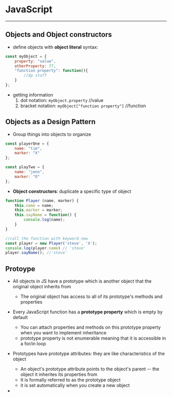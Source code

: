 # JavaScript

---

## Objects and Object constructors

- define objects with **object literal** syntax:

```js
const myObject = {
  	property: "value",
    otherProperty: 77,
    "function property": function(){
        //dp stuff
    }
};
```

- getting information
	1. dot notation: `myObject.property` //value
	2. bracket notation: `myObject["function property"]` //function

## Objects as a Design Pattern

- Group things into objects to organize 

```js
const playerOne = {
    name: "tim",
    marker: "X"
};

const playTwo = {
    name: "jenn",
    marker: "O"
};
```

- **Object constructors**: duplicate a specific type of object

```js
function Player (name, marker) {
    this.name = name;
    this.marker = marker;
    this.sayName = function() {
        console.log(name);
    }
}

//call the function with keyword new
const player = new Player('steve', 'X');
console.log(player.name) // 'steve'
player.sayName(); //'steve'
```

## Protoype

- All objects in JS have a prototype which is another object that the original object inherits from
	- The original object has access to all of its prototype's methods and properties
- Every JavaScript function has a **prototype property** which is empty by default
	- You can attach properties and methods on this prototype property when you want to implement inheritance
	- prototype property is not enumerable meaning that it is accessible in a for/in loop

- Prototypes have prototype attributes: they are like characteristics of the object
	- An object's prototype attribute points to the object's parent -- the object it inherites its properties from
	- It is formally referred to as the prototype object
	- it is set automatically when you create a new object

- 


